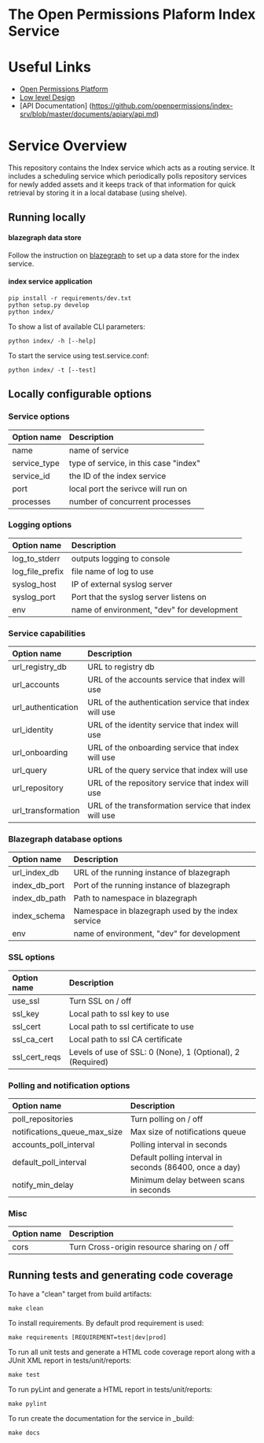 The Open Permissions Plaform Index Service
==========================================

Useful Links
============
* [Open Permissions Platform](http://openpermissions.org)
* [Low level Design](https://github.com/openpermissions/index-srv/blob/master/documents/markdown/low-level-design.md)
* [API Documentation] (https://github.com/openpermissions/index-srv/blob/master/documents/apiary/api.md)

Service Overview
================
This repository contains the Index service which acts as a routing service.
It includes a scheduling service which periodically polls repository services
for newly added assets and it keeps track of that information for quick retrieval 
by storing it in a local database (using shelve).

Running locally
---------------
#### blazegraph data store

Follow the instruction on [blazegraph](https://www.blazegraph.com/) to set up a data store for the index service.

#### index service application
```
pip install -r requirements/dev.txt
python setup.py develop
python index/
```

To show a list of available CLI parameters:

```
python index/ -h [--help]
```

To start the service using test.service.conf:

```
python index/ -t [--test]
```


Locally configurable options
----------------------------

### Service options
| Option name        | Description                           |
|:-------------      |:-------------                         |
| name               | name of service                       |
| service_type       | type of service, in this case "index" |
| service_id         | the ID of the index service           |
| port               | local port the serivce will run on    |
| processes          | number of concurrent processes        |

### Logging options
| Option name        | Description                                |
|:-------------      |:-------------                              |
| log_to_stderr      | outputs logging to console                 |
| log_file_prefix    | file name of log to use                    |
| syslog_host        | IP of external syslog server               |
| syslog_port        | Port that the syslog server listens on     |
| env                | name of environment, "dev" for development |

### Service capabilities
| Option name        | Description                                           |
|:-------------      |:-------------                                         |
| url_registry_db    | URL to registry db                                    |
| url_accounts       | URL of the accounts service that index will use       |
| url_authentication | URL of the authentication service that index will use |
| url_identity       | URL of the identity service that index will use       |
| url_onboarding     | URL of the onboarding service that index will use     |
| url_query          | URL of the query service that index will use          |
| url_repository     | URL of the repository service that index will use     |
| url_transformation | URL of the transformation service that index will use |

### Blazegraph database options
| Option name        | Description                                        |
|:-------------      |:-------------                                      |
| url_index_db       | URL of the running instance of blazegraph          |
| index_db_port      | Port of the running instance of blazegraph         |
| index_db_path      | Path to namespace in blazegraph                    |
| index_schema       | Namespace in blazegraph used by the index service  |
| env                | name of environment, "dev" for development         |

### SSL options
| Option name      | Description                                                |
|:-------------    |:-------------                                              |
| use_ssl          | Turn SSL on / off                                          |
| ssl_key          | Local path to ssl key to use                               |
| ssl_cert         | Local path to ssl certificate to use                       |
| ssl_ca_cert      | Local path to ssl CA certificate                           |
| ssl_cert_reqs    | Levels of use of SSL: 0 (None), 1 (Optional), 2 (Required) |

### Polling and notification options
| Option name                  | Description                                             |
|:-------------                |:-------------                                           |
| poll_repositories            | Turn polling on / off                                   |
| notifications_queue_max_size | Max size of notifications queue                         |
| accounts_poll_interval       | Polling interval in seconds                             |
| default_poll_interval        | Default polling interval in seconds (86400, once a day) |
| notify_min_delay             | Minimum delay between scans in seconds                  |

### Misc
| Option name   | Description                                 |
|:------------- |:-------------                               |
| cors          | Turn Cross-origin resource sharing on / off |


Running tests and generating code coverage
------------------------------------------
To have a "clean" target from build artifacts:

```
make clean
```

To install requirements. By default prod requirement is used:

```
make requirements [REQUIREMENT=test|dev|prod]
```

To run all unit tests and generate a HTML code coverage report along with a
JUnit XML report in tests/unit/reports:

```
make test
```

To run pyLint and generate a HTML report in tests/unit/reports:

```
make pylint
```

To run create the documentation for the service in _build:

```
make docs
```
